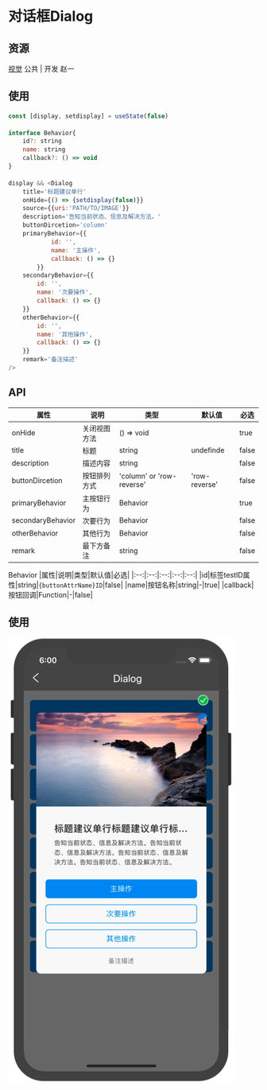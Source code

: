 # 对话框Dialog

## 资源
[视觉](http://cds.ued.ctripcorp.com/?cat=160) 公共 | 开发 赵一

## 使用

```js
const [display, setdisplay] = useState(false)

interface Behavior{
    id?: string
    name: string
    callback?: () => void
}

display && <Dialog
    title='标题建议单行'
    onHide={() => {setdisplay(false)}}
    source={{uri:'PATH/TO/IMAGE'}}
    description='告知当前状态、信息及解决方法。'
    buttonDircetion='column'
    primaryBehavior={{
            id: '',
            name: '主操作',
            callback: () => {}
        }}
    secondaryBehavior={{
        id: '',
        name: '次要操作',
        callback: () => {}
    }}
    otherBehavior={{
        id: '',
        name: '其他操作',
        callback: () => {}
    }}
    remark='备注描述'
/>
```

## API

| 属性              | 说明         | 类型                      | 默认值        | 必选  |
| ----------------- | ------------ | ------------------------- | ------------- | ----- |
| onHide            | 关闭视图方法 | () => void                |               | true  |
| title             | 标题         | string                    | undefinde     | false |
| description       | 描述内容     | string                    |               | false |
| buttonDircetion   | 按钮排列方式 | 'column' or 'row-reverse' | 'row-reverse' | false |
| primaryBehavior   | 主按钮行为   | Behavior                  |               | true  |
| secondaryBehavior | 次要行为     | Behavior                  |               | false |
| otherBehavior     | 其他行为     | Behavior                  |               | false |
| remark            | 最下方备注   | string                    |               | false |

Behavior
|属性|说明|类型|默认值|必选|
|:--:|:--:|:--:|:--:|:--:|
|id|标签testID属性|string|`{buttonAttrName}ID`|false|
|name|按钮名称|string|-|true|
|callback|按钮回调|Function|-|false|
## 使用

![](./image/dialog.png)
